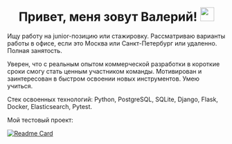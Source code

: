 <h1 align="center">Привет, меня зовут Валерий! 
<img src="https://github.com/blackcater/blackcater/raw/main/images/Hi.gif" height="32"/></h1>

Ищу работу на junior-позицию или стажировку. Рассматриваю варианты работы в офисе, если это Москва или Санкт-Петербург или удаленно. Полная занятость.

Уверен, что с реальным опытом коммерческой разработки в короткие сроки смогу стать ценным участником команды. Мотивирован и заинтересован в быстром освоении новых инструментов. Умею учиться.

Стек освоенных технологий: Python, PostgreSQL, SQLite, Django, Flask, Docker, Elasticsearch, Pytest.

Мой тестовый проект:

[![Readme Card](https://github-readme-stats.vercel.app/api/pin/?username=onlysudden&repo=Intern-Test-Task)](https://github.com/Onlysudden/Intern-Test-Task)
